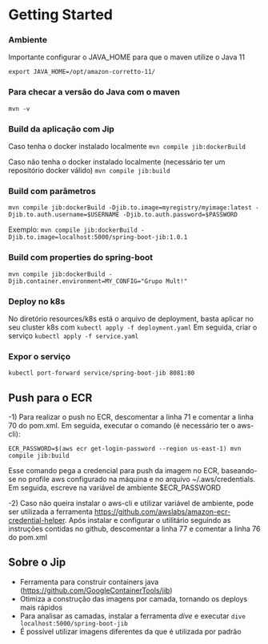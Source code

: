 # Getting Started

### Ambiente
Importante configurar o JAVA_HOME para que o maven utilize o Java 11

```export JAVA_HOME=/opt/amazon-corretto-11/```

### Para checar a versão do Java com o maven
```mvn -v```

### Build da aplicação com Jip
Caso tenha o docker instalado localmente
```mvn compile jib:dockerBuild```

Caso não tenha o docker instalado localmente (necessário ter um repositório docker válido)
```mvn compile jib:build```

### Build com parâmetros
```mvn compile jib:dockerBuild -Djib.to.image=myregistry/myimage:latest -Djib.to.auth.username=$USERNAME -Djib.to.auth.password=$PASSWORD```

Exemplo:
```mvn compile jib:dockerBuild -Djib.to.image=localhost:5000/spring-boot-jib:1.0.1```

### Build com properties do spring-boot
```mvn compile jib:dockerBuild -Djib.container.environment=MY_CONFIG="Grupo Mult!"```

### Deploy no k8s
No diretório resources/k8s está o arquivo de deployment, basta aplicar no seu cluster k8s com
```kubectl apply -f deployment.yaml```
Em seguida, criar o serviço
```kubectl apply -f service.yaml```

### Expor o serviço
```kubectl port-forward service/spring-boot-jib 8081:80```

## Push para o ECR
-1) Para realizar o push no ECR, descomentar a linha 71 e comentar a linha 70 do pom.xml.
Em seguida, executar o comando (é necessário ter o aws-cli):
```
ECR_PASSWORD=$(aws ecr get-login-password --region us-east-1) mvn compile jib:build
```
Esse comando pega a credencial para push da imagem no ECR, baseando-se no profile aws configurado 
na máquina e no arquivo ~/.aws/credentials. Em seguida, escreve na variável de ambiente $ECR_PASSWORD

-2) Caso não queira instalar o aws-cli e utilizar variável de ambiente, pode ser utilizada a ferramenta 
https://github.com/awslabs/amazon-ecr-credential-helper. Após instalar e configurar o utilitário
seguindo as instruções contidas no github, descomentar a linha 77 e comentar a linha 76 do pom.xml

## Sobre o Jip 
- Ferramenta para construir containers java (https://github.com/GoogleContainerTools/jib)
- Otimiza a construção das imagens por camada, tornando os deploys mais rápidos
- Para analisar as camadas, instalar a ferramenta *dive* e executar 
    ```dive localhost:5000/spring-boot-jib```
- É possível utilizar imagens diferentes da que é utilizada por padrão

